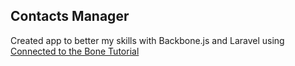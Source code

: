 ## Contacts Manager

Created app to better my skills with Backbone.js and Laravel using [Connected to the Bone Tutorial](https://tutsplus.com/tutorial/connected-to-the-backbone/)
